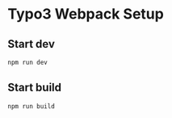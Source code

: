 # Typo3 Webpack Setup

## Start dev
```bash
npm run dev
```

## Start build
```bash
npm run build
```